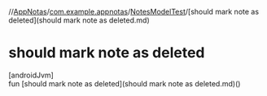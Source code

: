 //[AppNotas](../../../index.md)/[com.example.appnotas](../index.md)/[NotesModelTest](index.md)/[should mark note as deleted](should mark note as deleted.md)

# should mark note as deleted

[androidJvm]\
fun [should mark note as deleted](should mark note as deleted.md)()
